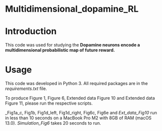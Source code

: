 # Multidimensional_dopamine_RL

# Introduction  

This code was used for studying the **Dopamine neurons encode a multidimensional probabilistic map of future reward.**

# Usage

This code was developed in Python 3. All required packages are in the _requirements.txt_ file. 

To produce Figure 1, Figure 6, Extended data Figure 10 and Extended data Figure 11, please run the respective scripts. 

_Fig1a_c, Fig1b, Fig1d_left, Fig1d_right, Fig6c, Fig6e and _Ext_data_Fig10_ run in less than 10 seconds on a MacBook Pro M2 with 8GB of RAM (macOS 13.0). _Simulation_Fig6_ takes 20 seconds to run. 
